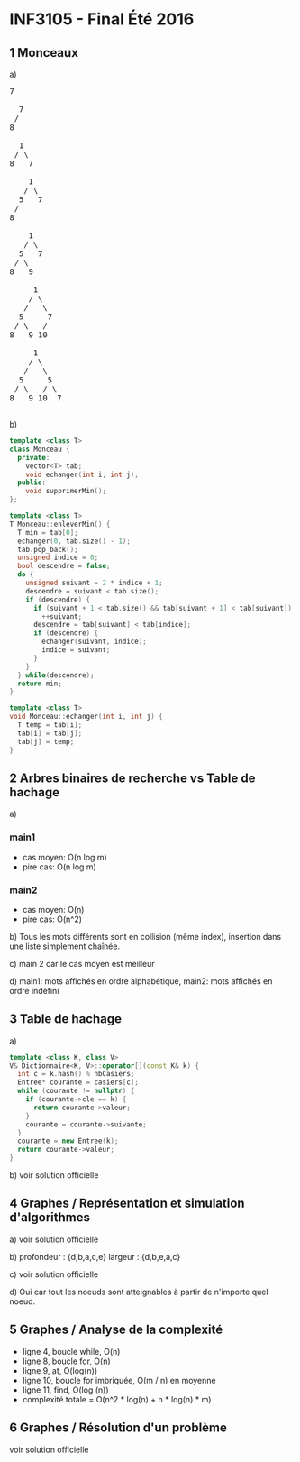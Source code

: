 # INF3105 - Final Été 2016

## 1 Monceaux
a)
<pre>
7

  7
 /
8

  1
 / \
8   7

    1
   / \
  5   7
 /
8

    1
   / \
  5   7
 / \
8   9

     1
    / \
   /   \
  5     7
 / \   /
8   9 10

     1
    / \
   /   \
  5     5
 / \   / \
8   9 10  7

</pre>

b)

```cpp
template <class T>
class Monceau {
  private:
    vector<T> tab;
    void echanger(int i, int j);
  public:
    void supprimerMin();
};

template <class T>
T Monceau::enleverMin() {
  T min = tab[0];
  echanger(0, tab.size() - 1);
  tab.pop_back();
  unsigned indice = 0;
  bool descendre = false;
  do {
    unsigned suivant = 2 * indice + 1;
    descendre = suivant < tab.size();
    if (descendre) {
      if (suivant + 1 < tab.size() && tab[suivant + 1] < tab[suivant])
        ++suivant;
      descendre = tab[suivant] < tab[indice];
      if (descendre) {
        echanger(suivant, indice);
        indice = suivant;
      }
    }
  } while(descendre);
  return min;
}

template <class T>
void Monceau::echanger(int i, int j) {
  T temp = tab[i];
  tab[i] = tab[j];
  tab[j] = temp;
}
```

## 2 Arbres binaires de recherche vs Table de hachage
a)
### main1
* cas moyen: O(n log m)
* pire cas: O(n log m)

### main2
* cas moyen: O(n)
* pire cas: O(n^2)

b) Tous les mots différents sont en collision (même index), insertion dans une liste simplement chaînée.

c) main 2 car le cas moyen est meilleur

d) main1: mots affichés en ordre alphabétique, main2: mots affichés en ordre indéfini

## 3 Table de hachage
a)
```cpp
template <class K, class V>
V& Dictionnaire<K, V>::operator[](const K& k) {
  int c = k.hash() % nbCasiers;
  Entree* courante = casiers[c];
  while (courante != nullptr) {
    if (courante->cle == k) {
      return courante->valeur;
    }
    courante = courante->suivante;
  }
  courante = new Entree(k);
  return courante->valeur;
}
```

b) voir solution officielle

## 4 Graphes / Représentation et simulation d'algorithmes

a) voir solution officielle

b) profondeur : {d,b,a,c,e}
largeur : {d,b,e,a,c}

c) voir solution officielle

d) Oui car tout les noeuds sont atteignables à partir de n'importe quel noeud.

## 5 Graphes / Analyse de la complexité

* ligne 4, boucle while, O(n)
* ligne 8, boucle for, O(n)
* ligne 9, at, O(log(n))
* ligne 10, boucle for imbriquée, O(m / n) en moyenne
* ligne 11, find, O(log (n))
* complexité totale = O(n^2 * log(n) + n * log(n) * m)

## 6 Graphes / Résolution d'un problème
voir solution officielle
